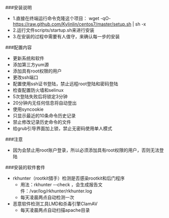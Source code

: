 ###安装说明
+ 1.直接在终端运行命令克隆这个项目： wget -qO- https://raw.github.com/Kylinlin/centos7/master/setup.sh | sh -x 
+ 2.运行文件scripts/startup.sh来进行安装
+ 3.在安装的过程中需要有人值守，来确认每一步的安装

###配置内容
+ 更新系统和软件
+ 添加第三方yum源
+ 添加具有root权限的用户
+ 更改ssh端口
+ 配置使用ssh证书登陆，禁止远程root登陆和密码登陆
+ 检查配置防火墙和selinux
+ 5次登陆失败后将锁定3分钟
+ 20分钟内无任何信息将自动登出
+ 使用syncookie
+ 只显示最近的10条命令历史记录
+ 禁止修改记录历史命令的文件
+ 给grub引导界面加上锁，禁止无密码使用单人模式


###注意
+ 因为会禁止用root账户登录，所以必须添加具有root权限的用户，否则无法登陆

###安装的软件套件
+ rkhunter（rootkit猎手）检测是否感染rootkit和后门程序
  + 用法：rkhunter --check ，会生成报告文件：/var/log/rkhunter/rkhunter.log
  + 每天凌晨两点自动检测一次
+ 恶意软件检测工具LMD和杀毒引擎ClamAV
  + 每天凌晨两点自动扫描apache目录
